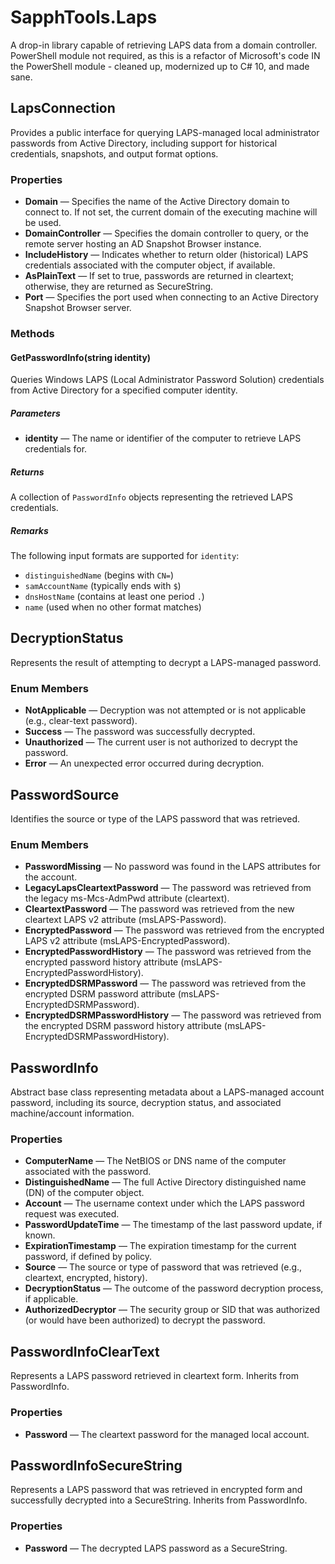 # SapphTools.Laps

A drop-in library capable of retrieving LAPS data from a domain controller. PowerShell module not required, as this is a refactor of Microsoft's code IN the PowerShell module - cleaned up, modernized up to C# 10, and made sane.

## LapsConnection

Provides a public interface for querying LAPS-managed local administrator passwords from Active Directory,
including support for historical credentials, snapshots, and output format options.

### Properties

- **Domain** — Specifies the name of the Active Directory domain to connect to. If not set, the current domain of the executing machine will be used.
- **DomainController** — Specifies the domain controller to query, or the remote server hosting an AD Snapshot Browser instance.
- **IncludeHistory** — Indicates whether to return older (historical) LAPS credentials associated with the computer object, if available.
- **AsPlainText** — If set to true, passwords are returned in cleartext; otherwise, they are returned as SecureString.
- **Port** — Specifies the port used when connecting to an Active Directory Snapshot Browser server.

### Methods

#### GetPasswordInfo(string identity)

Queries Windows LAPS (Local Administrator Password Solution) credentials from Active Directory for a specified computer identity.

##### Parameters

- **identity** — The name or identifier of the computer to retrieve LAPS credentials for.

##### Returns

A collection of `PasswordInfo` objects representing the retrieved LAPS credentials.

##### Remarks

The following input formats are supported for `identity`:

- `distinguishedName` (begins with `CN=`)
- `samAccountName` (typically ends with `$`)
- `dnsHostName` (contains at least one period `.`)
- `name` (used when no other format matches)

## DecryptionStatus

Represents the result of attempting to decrypt a LAPS-managed password.

### Enum Members

- **NotApplicable** — Decryption was not attempted or is not applicable (e.g., clear-text password).
- **Success** — The password was successfully decrypted.
- **Unauthorized** — The current user is not authorized to decrypt the password.
- **Error** — An unexpected error occurred during decryption.

## PasswordSource

Identifies the source or type of the LAPS password that was retrieved.

### Enum Members

- **PasswordMissing** — No password was found in the LAPS attributes for the account.
- **LegacyLapsCleartextPassword** — The password was retrieved from the legacy ms-Mcs-AdmPwd attribute (cleartext).
- **CleartextPassword** — The password was retrieved from the new cleartext LAPS v2 attribute (msLAPS-Password).
- **EncryptedPassword** — The password was retrieved from the encrypted LAPS v2 attribute (msLAPS-EncryptedPassword).
- **EncryptedPasswordHistory** — The password was retrieved from the encrypted password history attribute (msLAPS-EncryptedPasswordHistory).
- **EncryptedDSRMPassword** — The password was retrieved from the encrypted DSRM password attribute (msLAPS-EncryptedDSRMPassword).
- **EncryptedDSRMPasswordHistory** — The password was retrieved from the encrypted DSRM password history attribute (msLAPS-EncryptedDSRMPasswordHistory).

## PasswordInfo

Abstract base class representing metadata about a LAPS-managed account password, including its source,
decryption status, and associated machine/account information.

### Properties

- **ComputerName** — The NetBIOS or DNS name of the computer associated with the password.
- **DistinguishedName** — The full Active Directory distinguished name (DN) of the computer object.
- **Account** — The username context under which the LAPS password request was executed.
- **PasswordUpdateTime** — The timestamp of the last password update, if known.
- **ExpirationTimestamp** — The expiration timestamp for the current password, if defined by policy.
- **Source** — The source or type of password that was retrieved (e.g., cleartext, encrypted, history).
- **DecryptionStatus** — The outcome of the password decryption process, if applicable.
- **AuthorizedDecryptor** — The security group or SID that was authorized (or would have been authorized) to decrypt the password.

## PasswordInfoClearText

Represents a LAPS password retrieved in cleartext form. Inherits from PasswordInfo.

### Properties

- **Password** — The cleartext password for the managed local account.

## PasswordInfoSecureString

Represents a LAPS password that was retrieved in encrypted form and successfully decrypted into a SecureString. Inherits from PasswordInfo.

### Properties

- **Password** — The decrypted LAPS password as a SecureString.
